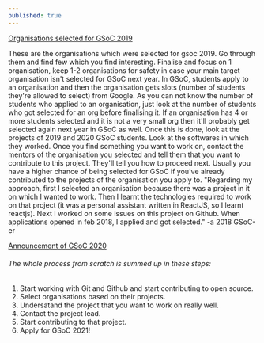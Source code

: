 ```yaml
---
published: true
---
```

[Organisations selected for GSoC 2019](https://summerofcode.withgoogle.com/archive/2019/organizations/) 

These are the organisations which were selected for gsoc 2019. Go through them and find few which you find interesting. Finalise and focus on 1 organisation, keep 1-2 organisations for safety in case your main target organisation isn't selected for GSoC next year.
In GSoC, students apply to an organisation and then the organisation gets slots (number of students they're allowed to select) from Google. As you can not know the number of students who applied to an organisation, just look at the number of students who got selected for an org before finalising it. If an organisation has 4 or more students selected and it is not a very small org then it'll probably get selected again next year in GSoC as well.
Once this is done, look at the projects of 2019 and 2020 GSoC students. Look at the softwares in which they worked. Once you find something you want to work on, contact the mentors of the organisation you selected and tell them that you want to contribute to this project. They'll tell you how to proceed next.
Usually you have a higher chance of being selected for GSoC if you've already contributed to the projects of the organisation you apply to.
"Regarding my approach, first I selected an organisation because there was a project in it on which I wanted to work. Then I learnt the technologies required to work on that project (it was a personal assistant written in ReactJS, so I learnt reactjs). Next I worked on some issues on this project on Github. When applications opened in feb 2018, I applied and got selected."
                -a 2018 GSoC-er
              

[Announcement of GSoC 2020](https://opensource.googleblog.com/2019/12/announcing-google-summer-of-code-2020.html)

###### The whole process from scratch is summed up in these steps:
1. Start working with Git and Github and start contributing to open source.
2. Select organisations based on their projects.
3. Undersatand the project that you want to work on really well.
4. Contact the project lead.
5. Start contributing to that project.
6. Apply for GSoC 2021!
